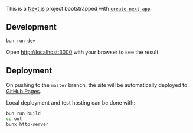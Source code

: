 This is a [Next.js](https://nextjs.org/) project bootstrapped with [`create-next-app`](https://github.com/vercel/next.js/tree/canary/packages/create-next-app).

## Development

```bash
bun run dev
```

Open [http://localhost:3000](http://localhost:3000) with your browser to see the result.

## Deployment

On pushing to the `master` branch, the site will be automatically deployed to [GitHub Pages](https://pages.github.com/).

Local deployment and test hosting can be done with:

```bash
bun run build
cd out
bunx http-server
```